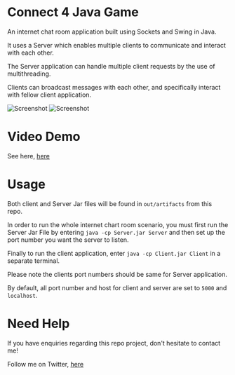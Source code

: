 # Connect 4 Java Game
An internet chat room application built using Sockets and Swing in Java.   

It uses a Server which enables multiple clients to communicate and interact with each other. 

The Server application can handle multiple client requests by the use of multithreading. 

Clients can broadcast messages with each other, and specifically interact with fellow client application.  

![Screenshot](https://i.imgur.com/4ijNeqX.png)
![Screenshot](https://i.imgur.com/W6BWTv6.png)

# Video Demo 

See here, [here](https://www.youtube.com/watch?v=TYi33z9z76I)

# Usage

Both client and Server Jar files will be found in `out/artifacts` from this repo. 

In order to run the whole internet chart room scenario, you must first run the Server Jar File by entering `java -cp Server.jar Server` and then set up the port number you want the server to listen. 

Finally to run the client application, enter  `java -cp Client.jar Client` in a separate terminal.

Please note the clients port numbers should be same for Server application. 

By default, all port number and host for client and server are set to `5000` and `localhost`.



# Need Help
If you have enquiries regarding this repo project, don't hesitate to contact me!

Follow me on Twitter, [here](https://twitter.com/abdulwahid211)

   

